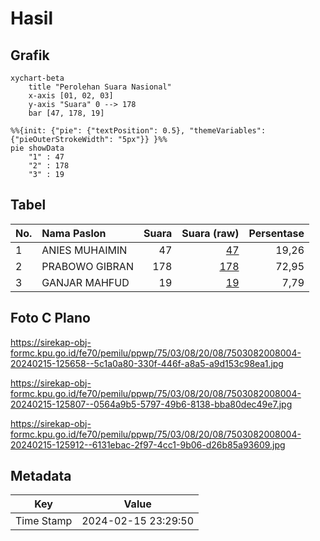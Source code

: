 # Hasil

## Grafik

```mermaid
xychart-beta
    title "Perolehan Suara Nasional"
    x-axis [01, 02, 03]
    y-axis "Suara" 0 --> 178
    bar [47, 178, 19]
```

```mermaid
%%{init: {"pie": {"textPosition": 0.5}, "themeVariables": {"pieOuterStrokeWidth": "5px"}} }%%
pie showData
    "1" : 47
    "2" : 178
    "3" : 19
```

## Tabel

| No. | Nama Paslon    | Suara | Suara (raw) | Persentase |
|:--- |:-------------- | -----:| -----------:| ----------:|
| 1   | ANIES MUHAIMIN | 47    | [47][p-1]   | 19,26      |
| 2   | PRABOWO GIBRAN | 178   | [178][p-2]  | 72,95      |
| 3   | GANJAR MAHFUD  | 19    | [19][p-3]   | 7,79       |


[p-1]: https://github.com/gigit-pemilu/pemilu-2024/blob/main/pilpres/hitung-suara/sub/75-gorontalo/sub/03-bone-bolango/sub/08-kabila-bone/sub/2008-botubarani/sub/004-tps/sub/paslon-1.txt
[p-2]: https://github.com/gigit-pemilu/pemilu-2024/blob/main/pilpres/hitung-suara/sub/75-gorontalo/sub/03-bone-bolango/sub/08-kabila-bone/sub/2008-botubarani/sub/004-tps/sub/paslon-2.txt
[p-3]: https://github.com/gigit-pemilu/pemilu-2024/blob/main/pilpres/hitung-suara/sub/75-gorontalo/sub/03-bone-bolango/sub/08-kabila-bone/sub/2008-botubarani/sub/004-tps/sub/paslon-3.txt

## Foto C Plano

https://sirekap-obj-formc.kpu.go.id/fe70/pemilu/ppwp/75/03/08/20/08/7503082008004-20240215-125658--5c1a0a80-330f-446f-a8a5-a9d153c98ea1.jpg

https://sirekap-obj-formc.kpu.go.id/fe70/pemilu/ppwp/75/03/08/20/08/7503082008004-20240215-125807--0564a9b5-5797-49b6-8138-bba80dec49e7.jpg

https://sirekap-obj-formc.kpu.go.id/fe70/pemilu/ppwp/75/03/08/20/08/7503082008004-20240215-125912--6131ebac-2f97-4cc1-9b06-d26b85a93609.jpg


## Metadata

| Key        | Value               |
| ---------- | ------------------- |
| Time Stamp | 2024-02-15 23:29:50 |



